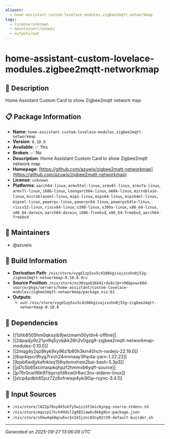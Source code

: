 ```yaml
---
aliases:
  - home-assistant-custom-lovelace-modules.zigbee2mqtt-networkmap
tags:
  - license/unknown
  - maintainers/azuwis
  - outputs/out
---
```


# home-assistant-custom-lovelace-modules.zigbee2mqtt-networkmap

## 📝 Description

Home Assistant Custom Card to show Zigbee2mqtt network map

## 📋 Package Information

- **Name**: `home-assistant-custom-lovelace-modules.zigbee2mqtt-networkmap`
- **Version**: `0.10.0`
- **Available**: ✅ Yes
- **Broken**: ✅ No
- **Description**: Home Assistant Custom Card to show Zigbee2mqtt network map
- **Homepage**: [https://github.com/azuwis/zigbee2mqtt-networkmap](https://github.com/azuwis/zigbee2mqtt-networkmap)
- **License**: `unknown`
- **Platforms**: `aarch64-linux`, `armv5tel-linux`, `armv6l-linux`, `armv7a-linux`, `armv7l-linux`, `i686-linux`, `loongarch64-linux`, `m68k-linux`, `microblaze-linux`, `microblazeel-linux`, `mips-linux`, `mips64-linux`, `mips64el-linux`, `mipsel-linux`, `powerpc-linux`, `powerpc64-linux`, `powerpc64le-linux`, `riscv32-linux`, `riscv64-linux`, `s390-linux`, `s390x-linux`, `x86_64-linux`, `x86_64-darwin`, `aarch64-darwin`, `i686-freebsd`, `x86_64-freebsd`, `aarch64-freebsd`
## 👥 Maintainers

- @azuwis


## 🔧 Build Information

- **Derivation Path**: `/nix/store/vygd1zp5xx5c4106kgisajzxxhn0j52g-zigbee2mqtt-networkmap-0.10.0.drv`
- **Source Position**: `/nix/store/ns30sqxb36k8jrds8z18rv96bpnwc60d-source/pkgs/servers/home-assistant/custom-lovelace-modules/zigbee2mqtt-networkmap/package.nix:61`
- **Outputs**:
  - `out`:  `/nix/store/vygd1zp5xx5c4106kgisajzxxhn0j52g-zigbee2mqtt-networkmap-0.10.0`

## 🔗 Dependencies

- [[1zhb8505hm0qksyib9jwizmam00yldv4-offline]]
- [[2dpqdjy9z21yn9q5yvbjkk26h2v0gzg9-zigbee2mqtt-networkmap-modules-0.10.0]]
- [[2mqg4y2qz8kyk9xy96z1b80h3km40nch-nodejs-22.19.0]]
- [[8xp4qscr9hyg7rxvh24nrnnaay3lhp4a-yarn-1.22.22]]
- [[bjsb6wdjykafnkixq156qdvmxhsm2bai-bash-5.3p3]]
- [[jd7c5b65xcimaspkqhpzf2hmmxb6yqfl-source]]
- [[p76r0cwlf6k97ibprrpfd8xw0r8wc3nx-stdenv-linux]]
- [[slcp4pdbh65jxz72z8vfrwwp4yki90ip-rsync-3.4.1]]

## 📁 Input Sources

- `/nix/store/l622p70vy8k5sh7y5wizi5f2mic6ynpg-source-stdenv.sh`
- `/nix/store/mqszp17nch49dsl2g081iaw6c0kbg9in-package.json`
- `/nix/store/shkw4qm9qcw5sc5n1k5jznc83ny02r39-default-builder.sh`

---
*Generated on 2025-09-27 13:06:09 UTC*
